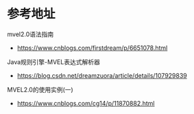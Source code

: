 # 参考地址
mvel2.0语法指南
- https://www.cnblogs.com/firstdream/p/6651078.html

Java规则引擎-MVEL表达式解析器
- https://blog.csdn.net/dreamzuora/article/details/107929839

MVEL2.0的使用实例(一)
- https://www.cnblogs.com/cg14/p/11870882.html
